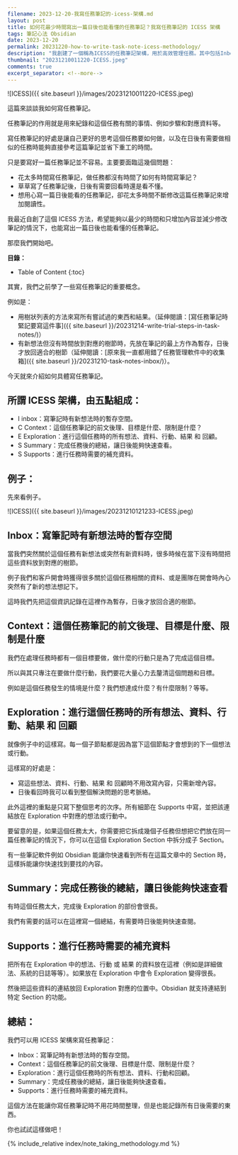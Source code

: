 ```yaml
---
filename: 2023-12-20-我寫任務筆記的-icess-架構.md
layout: post
title: 如何花最少時間寫出一篇日後也能看懂的任務筆記？我寫任務筆記的 ICESS 架構
tags: 筆記心法 Obsidian
date: 2023-12-20
permalink: 20231220-how-to-write-task-note-icess-methodology/
description: "我創建了一個稱為ICESS的任務筆記架構，用於高效管理任務。其中包括Inbox（新想法暫存）、Context（任務背景和目標）、Exploration（探索過程記錄）、Summary（任務總結）和Supports（補充資料）。這個架構幫助我記錄任務進展，無需花費額外時間整理，並能快速回顧關鍵信息。"
thumbnail: "20231210011220-ICESS.jpeg"
comments: true
excerpt_separator: <!--more-->
---
```


![ICESS]({{ site.baseurl }}/images/20231210011220-ICESS.jpeg)

這篇來談談我如何寫任務筆記。

任務筆記的作用就是用來紀錄和這個任務有關的事情、例如步驟和對應資料等。

寫任務筆記的好處是讓自己更好的思考這個任務要如何做，以及在日後有需要做相似的任務時能夠直接參考這篇筆記並省下重工的時間。

只是要寫好一篇任務筆記並不容易。主要要面臨這幾個問題：

- 花太多時間寫任務筆記，做任務都沒有時間了如何有時間寫筆記？
- 草草寫了任務筆記後，日後有需要回看時還是看不懂。
- 想用心寫一篇日後能看的任務筆記，卻花太多時間不斷修改這篇任務筆記來增加閱讀性。

我最近自創了這個 ICESS 方法，希望能夠以最少的時間和只增加內容並減少修改筆記的情況下，也能寫出一篇日後也能看懂的任務筆記。

那麼我們開始吧。

<!--more-->

**目錄：**

* Table of Content
{:toc}

其實，我們之前學了一些寫任務筆記的重要概念。

例如是：

- 用樹狀列表的方法來寫所有嘗試過的東西和結果。（延伸閱讀：[寫任務筆記時緊記要寫這件事]({{ site.baseurl }}/20231214-write-trial-steps-in-task-notes/)）
- 有新想法但沒有時間放到對應的樹節時，先放在筆記的最上方作為暫存，日後才放回適合的樹節（延伸閱讀：[原來我一直都用錯了任務管理軟件中的收集箱]({{ site.baseurl }}/20231210-task-notes-inbox/)）。

今天就來介紹如何具體寫任務筆記。

## 所謂 ICESS 架構，由五點組成：

- I inbox：寫筆記時有新想法時的暫存空間。
- C Context：這個任務筆記的前文後理、目標是什麼、限制是什麼？
- E Exploration：進行這個任務時的所有想法、資料、行動、結果 和 回顧。
- S Summary：完成任務後的總結，讓日後能夠快速查看。
- S Supports：進行任務時需要的補充資料。

## 例子：

先來看例子。

![ICESS]({{ site.baseurl }}/images/20231210121233-ICESS.jpeg)

## Inbox：寫筆記時有新想法時的暫存空間

當我們突然關於這個任務有新想法或突然有新資料時，很多時候在當下沒有時間把這些資料放到對應的樹節。

例子我們和客戶開會時獲得很多關於這個任務相關的資料、或是團隊在開會時內心突然有了新的想法想記下。

這時我們先把這個資訊記錄在這裡作為暫存，日後才放回合適的樹節。

## Context：這個任務筆記的前文後理、目標是什麼、限制是什麼

我們在處理任務時都有一個目標要做，做什麼的行動只是為了完成這個目標。

所以與其只專注在要做什麼行動，我們要花大量心力去釐清這個問題和目標。

例如是這個任務發生的情境是什麼？我們想達成什麼？有什麼限制？等等。

## Exploration：進行這個任務時的所有想法、資料、行動、結果 和 回顧

就像例子中的這樣寫。每一個子節點都是因為當下這個節點才會想到的下一個想法或行動。

這樣寫的好處是：

- 寫這些想法、資料、行動、結果 和 回顧時不用改寫內容，只需新增內容。
- 日後看回時我可以看到整個解決問題的思考脈絡。

此外這裡的重點是只寫下整個思考的次序。所有細節在 Supports 中寫，並把該連結放在 Exploration 中對應的想法或行動中。

要留意的是，如果這個任務太大，你需要把它拆成幾個子任務但想把它們放在同一篇任務筆記的情況下，你可以在這個 Exploration Section 中拆分成子 Section。

有一些筆記軟件例如 Obsidian 能讓你快速看到所有在這篇文章中的 Section 時，這樣拆能讓你快速找到要找的內容。

## Summary：完成任務後的總結，讓日後能夠快速查看

有時這個任務太大，完成後 Exploration 的部份會很長。

我們有需要的話可以在這裡寫一個總結，有需要時日後能夠快速查閱。

## Supports：進行任務時需要的補充資料

把所有在 Exploration 中的想法、行動 或 結果 的資料放在這裡（例如是詳細做法、系統的日誌等等）。如果放在 Exploration 中會令 Exploration 變得很長。

然後把這些資料的連結放回 Exploration 對應的位置中。Obsidian 就支持連結到特定 Section 的功能。


## 總結：

我們可以用 ICESS 架構來寫任務筆記：

- Inbox：寫筆記時有新想法時的暫存空間。
- Context：這個任務筆記的前文後理、目標是什麼、限制是什麼？
- Exploration：進行這個任務時的所有想法、資料、行動和回顧。
- Summary：完成任務後的總結，讓日後能夠快速查看。
- Supports：進行任務時需要的補充資料。

這個方法在能讓你寫任務筆記時不用花時間整理，但是也能記錄所有日後需要的東西。

你也試試這樣做吧！


<!-- Meta Summary -->
<!--
我創建了一個稱為ICESS的任務筆記架構，用於高效管理任務。其中包括Inbox（新想法暫存）、Context（任務背景和目標）、Exploration（探索過程記錄）、Summary（任務總結）和Supports（補充資料）。這個架構幫助我記錄任務進展，無需花費額外時間整理，並能快速回顧關鍵信息。
-->


{% include_relative index/note_taking_methodology.md %}



<!--
- [如何花最少時間寫出一篇日後也能看懂的任務筆記？我寫任務筆記的 ICESS 架構]({{ site.baseurl }}/20231220-how-to-write-task-note-icess-methodology/)
-->
